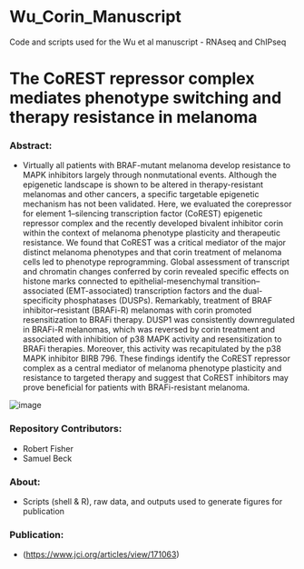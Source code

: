 # Wu_Corin_Manuscript
Code and scripts used for the Wu et al manuscript  - RNAseq and ChIPseq 

# The CoREST repressor complex mediates phenotype switching and therapy resistance in melanoma

### Abstract:
  - Virtually all patients with BRAF-mutant melanoma develop resistance to MAPK inhibitors largely through nonmutational events. Although the epigenetic landscape is shown to be altered in therapy-resistant melanomas and other cancers, a specific targetable epigenetic mechanism has not been validated. Here, we evaluated the corepressor for element 1–silencing transcription factor (CoREST) epigenetic repressor complex and the recently developed bivalent inhibitor corin within the context of melanoma phenotype plasticity and therapeutic resistance. We found that CoREST was a critical mediator of the major distinct melanoma phenotypes and that corin treatment of melanoma cells led to phenotype reprogramming. Global assessment of transcript and chromatin changes conferred by corin revealed specific effects on histone marks connected to epithelial-mesenchymal transition–associated (EMT-associated) transcription factors and the dual-specificity phosphatases (DUSPs). Remarkably, treatment of BRAF inhibitor–resistant (BRAFi-R) melanomas with corin promoted resensitization to BRAFi therapy. DUSP1 was consistently downregulated in BRAFi-R melanomas, which was reversed by corin treatment and associated with inhibition of p38 MAPK activity and resensitization to BRAFi therapies. Moreover, this activity was recapitulated by the p38 MAPK inhibitor BIRB 796. These findings identify the CoREST repressor complex as a central mediator of melanoma phenotype plasticity and resistance to targeted therapy and suggest that CoREST inhibitors may prove beneficial for patients with BRAFi-resistant melanoma.

![image](https://github.com/user-attachments/assets/e0e27f81-a3bf-4e80-86a2-80011675dfb6)

### Repository Contributors:
  - Robert Fisher
  - Samuel Beck

### About:
  - Scripts (shell & R), raw data, and outputs used to generate figures for publication

### Publication:
  - (https://www.jci.org/articles/view/171063)

